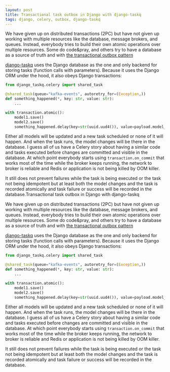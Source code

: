 ```yaml
---
layout: post
title: Transactional task outbox in Django with django-taskq
tags: django, celery, outbox, django-taskq
---
```


We have given up on distributed transactions (2PC) but have not given up working with multiple resources like the database, message brokers, and queues. Instead, everybody tries to build their own atomic operations over multiple resources. Some do code&pray, and others try to have a database as a source of truth and with [the transactional outbox pattern](https://microservices.io/patterns/data/transactional-outbox.html)

[django-taskq](https://pypi.org/project/django-taskq/) uses the Django database as the one and only backend for storing tasks (function calls with parameters). Because it uses the Django ORM under the hood, it also obeys Django transactions:

```python
from django_taskq.celery import shared_task

@shared_task(queue="kafka-events", autoretry_for=(Exception,))
def something_happened(*, key: str, value: str):
    ...

with transaction.atomic():
	model1.save()
	model2.save()
	something_happened.delay(key=str(uuid.uud4()), value=payload.model_dump_json())
```

Either all models will be updated and a new task scheduled or none of it will happen. And when the task runs, the model changes will be there in the database. I guess all of us have a Celery story about having a similar code and tasks executed before changes are committed and visible in the database. At which point everybody starts using `transaction.on_commit` that works most of the time while the broker keeps running, the network to broker is reliable and Redis or application is not being killed by OOM killer.

It still does not prevent failures while the task is being executed or the task not being idempotent but at least both the model changes and the task is recorded atomically and task failure or success will be recorded in the database.Transactional task outbox in Django with django-taskq

We have given up on distributed transactions (2PC) but have not given up working with multiple resources like the database, message brokers, and queues. Instead, everybody tries to build their own atomic operations over multiple resources. Some do code&pray, and others try to have a database as a source of truth and with [the transactional outbox pattern](https://microservices.io/patterns/data/transactional-outbox.html)

[django-taskq](https://pypi.org/project/django-taskq/) uses the Django database as the one and only backend for storing tasks (function calls with parameters). Because it uses the Django ORM under the hood, it also obeys Django transactions:

```python
from django_taskq.celery import shared_task

@shared_task(queue="kafka-events", autoretry_for=(Exception,))
def something_happened(*, key: str, value: str):
    ...

with transaction.atomic():
	model1.save()
	model2.save()
	something_happened.delay(key=str(uuid.uud4()), value=payload.model_dump_json())
```

Either all models will be updated and a new task scheduled or none of it will happen. And when the task runs, the model changes will be there in the database. I guess all of us have a Celery story about having a similar code and tasks executed before changes are committed and visible in the database. At which point everybody starts using `transaction.on_commit` that works most of the time while the broker keeps running, the network to broker is reliable and Redis or application is not being killed by OOM killer.

It still does not prevent failures while the task is being executed or the task not being idempotent but at least both the model changes and the task is recorded atomically and task failure or success will be recorded in the database.
